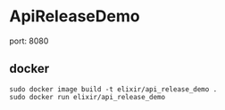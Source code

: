 # ApiReleaseDemo

port: 8080


## docker

```
sudo docker image build -t elixir/api_release_demo .
sudo docker run elixir/api_release_demo
```